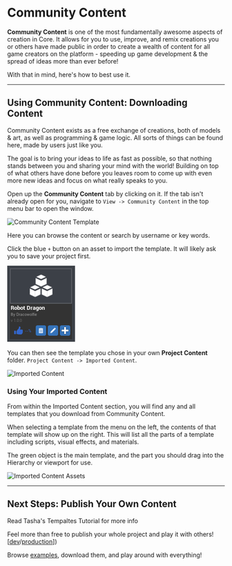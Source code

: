 # Community Content

**Community Content** is one of the most fundamentally awesome aspects of
creation in Core. It allows for you to use, improve, and remix creations you or
others have made public in order to create a wealth of content for all game
creators on the platform - speeding up game development & the spread of ideas more than ever before!

With that in mind, here's how to best use it.

----

## Using Community Content: Downloading Content

Community Content exists as a free exchange of creations, both of models & art, as well as programming & game logic. All sorts of things can be found here, made by users just like you. 

The goal is to bring your ideas to life as fast as possible, so that nothing stands between you and sharing your mind with the world! Building on top of what others have done before you leaves room to come up with even more new ideas and focus on what really speaks to you.

Open up the **Community Content** tab by clicking on it. If the tab isn't already open for you, navigate to `View -> Community Content` in the top menu bar to open the window.

![Community Content Template](/src/img/getting_started/communitycontent.PNG)

Here you can browse the content or search by username or key words. 

Click the blue `+` button on an asset to import the template. It will likely ask you to save your project first.

![Community Content Template](/src/img/EditorManual/Art/CCtemplate.PNG)

You can then see the template you chose in your own **Project Content** folder.
`Project Content -> Imported Content`.

![Imported Content](/src/img/getting_started/ProjectContent_importedcontent.PNG)

### Using Your Imported Content

From within the Imported Content section, you will find any and all templates that you download from Community Content. 

When selecting a template from the menu on the left, the contents of that template will show up on the right. This will list all the parts of a template including scripts, visual effects, and materials. 

The green object is the main template, and the part you should drag into the Hierarchy or viewport for use.

![Imported Content Assets](/src/img/getting_started/ProjectContent_importedcontentasset.PNG)

----

## Next Steps: Publish Your Own Content

Read Tasha's Tempaltes Tutorial for more info 

Feel more than free to publish your whole project and play it with others! 
[[dev](https://dev.manticoreplatform.com)/[production](https://prod.manticoreplatform.com)])

Browse [examples](/reference/examples), download them, and play around with everything!
